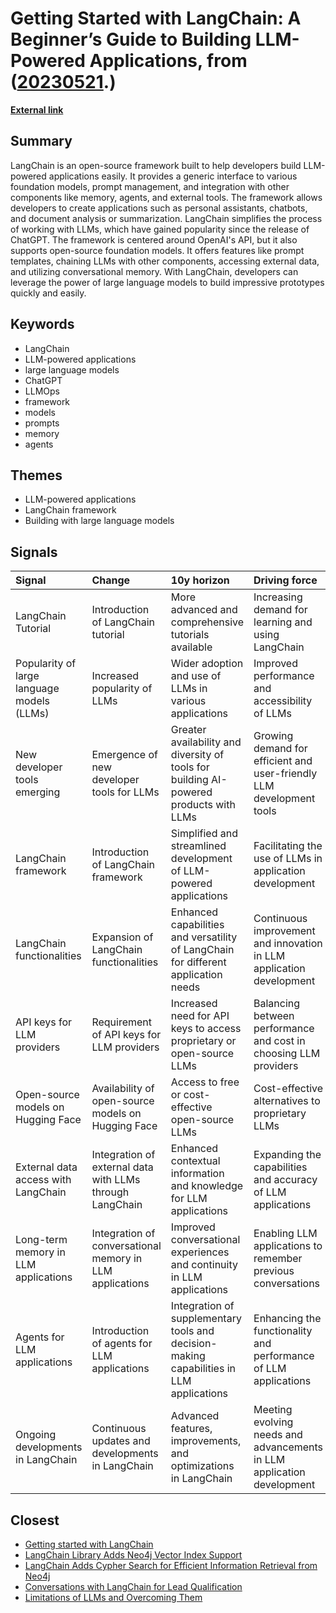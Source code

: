 # __Getting Started with LangChain: A Beginner’s Guide to Building LLM-Powered Applications__, from ([20230521](https://kghosh.substack.com/p/20230521).)

__[External link](https://towardsdatascience.com/getting-started-with-langchain-a-beginners-guide-to-building-llm-powered-applications-95fc8898732c)__



## Summary

LangChain is an open-source framework built to help developers build LLM-powered applications easily. It provides a generic interface to various foundation models, prompt management, and integration with other components like memory, agents, and external tools. The framework allows developers to create applications such as personal assistants, chatbots, and document analysis or summarization. LangChain simplifies the process of working with LLMs, which have gained popularity since the release of ChatGPT. The framework is centered around OpenAI's API, but it also supports open-source foundation models. It offers features like prompt templates, chaining LLMs with other components, accessing external data, and utilizing conversational memory. With LangChain, developers can leverage the power of large language models to build impressive prototypes quickly and easily.

## Keywords

* LangChain
* LLM-powered applications
* large language models
* ChatGPT
* LLMOps
* framework
* models
* prompts
* memory
* agents

## Themes

* LLM-powered applications
* LangChain framework
* Building with large language models

## Signals

| Signal                                     | Change                                                   | 10y horizon                                                                             | Driving force                                                          |
|:-------------------------------------------|:---------------------------------------------------------|:----------------------------------------------------------------------------------------|:-----------------------------------------------------------------------|
| LangChain Tutorial                         | Introduction of LangChain tutorial                       | More advanced and comprehensive tutorials available                                     | Increasing demand for learning and using LangChain                     |
| Popularity of large language models (LLMs) | Increased popularity of LLMs                             | Wider adoption and use of LLMs in various applications                                  | Improved performance and accessibility of LLMs                         |
| New developer tools emerging               | Emergence of new developer tools for LLMs                | Greater availability and diversity of tools for building AI-powered products with LLMs  | Growing demand for efficient and user-friendly LLM development tools   |
| LangChain framework                        | Introduction of LangChain framework                      | Simplified and streamlined development of LLM-powered applications                      | Facilitating the use of LLMs in application development                |
| LangChain functionalities                  | Expansion of LangChain functionalities                   | Enhanced capabilities and versatility of LangChain for different application needs      | Continuous improvement and innovation in LLM application development   |
| API keys for LLM providers                 | Requirement of API keys for LLM providers                | Increased need for API keys to access proprietary or open-source LLMs                   | Balancing between performance and cost in choosing LLM providers       |
| Open-source models on Hugging Face         | Availability of open-source models on Hugging Face       | Access to free or cost-effective open-source LLMs                                       | Cost-effective alternatives to proprietary LLMs                        |
| External data access with LangChain        | Integration of external data with LLMs through LangChain | Enhanced contextual information and knowledge for LLM applications                      | Expanding the capabilities and accuracy of LLM applications            |
| Long-term memory in LLM applications       | Integration of conversational memory in LLM applications | Improved conversational experiences and continuity in LLM applications                  | Enabling LLM applications to remember previous conversations           |
| Agents for LLM applications                | Introduction of agents for LLM applications              | Integration of supplementary tools and decision-making capabilities in LLM applications | Enhancing the functionality and performance of LLM applications        |
| Ongoing developments in LangChain          | Continuous updates and developments in LangChain         | Advanced features, improvements, and optimizations in LangChain                         | Meeting evolving needs and advancements in LLM application development |

## Closest

* [Getting started with LangChain](1d0dc2f312480a89cebc85097dcfbb37)
* [LangChain Library Adds Neo4j Vector Index Support](f6bc0876eba844318faae06b030904a5)
* [LangChain Adds Cypher Search for Efficient Information Retrieval from Neo4j](f43094a456dc947dabd541b510f86856)
* [Conversations with LangChain for Lead Qualification](7b8894cb47253aad29a4567e669af028)
* [Limitations of LLMs and Overcoming Them](9fd8c7460fe2d17a54694de66ebd64ca)